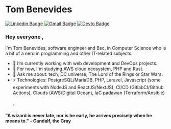 # Tom Benevides
[![Linkedin Badge](https://img.shields.io/badge/-tomfbenevides-blue?style=flat-square&logo=Linkedin&logoColor=white&link=https://www.linkedin.com/in/tomfbenevides/?locale=en_US)](https://www.linkedin.com/in/tomfbenevides/?locale=en_US)
[![Gmail Badge](https://img.shields.io/badge/-eltonfelixbenevides@gmail.com-c14438?style=flat-square&logo=Gmail&logoColor=white&link=mailto:eltonfelixbenevides@gmail.com)](mailto:eltonfelixbenevides@gmail.com)
[![Devto Badge](https://img.shields.io/badge/-tombenevides-black?style=flat-square&logo=Dev.to&logoColor=white&link=https://dev.to/tombenevides)](https://dev.to/tombenevides)

### Hey everyone , 
I'm Tom Benevides, software engineer and Bsc. in Computer Science who is a bit of a nerd in programming and other IT-related subjects.

- 🔭 I’m currently working with web development and DevOps projects.
- 🌱 For now, I'm studying AWS cloud ecosystem, PHP and Rust. 
- 💬 Ask me about: tech, DC universe, The Lord of the Rings or Star Wars.
-  ⚡ Technologies: PostgreSQL/MariaDB, PHP, Laravel, Javascript (some experiments with NodeJS and ReactJS/NextJS), CI/CD (GitlabCI/Github Actions), Clouds (AWS/Digital Ocean), IaC padawan (Terraform/Ansible)
\
\
\.

#### "A wizard is never late, nor is he early, he arrives precisely when he means to." - Gandalf, the Gray 
